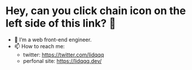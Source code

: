 
# Hey, can you click chain icon on the left side of this link? 👋

- 🔭 I’m a web front-end engineer.
- 📫 How to reach me:
  - twitter: https://twitter.com/lidqqq
  - perfonal site: https://lidqqq.dev/

<!--
- 🌱 I’m currently learning ...
- 💬 Ask me about ...
-->
